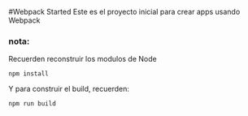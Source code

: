 #Webpack Started
Este es el proyecto inicial para crear apps usando Webpack

### nota:
Recuerden reconstruir los modulos de Node
```
npm install
```

Y para construir el build, recuerden:
```
npm run build
```
